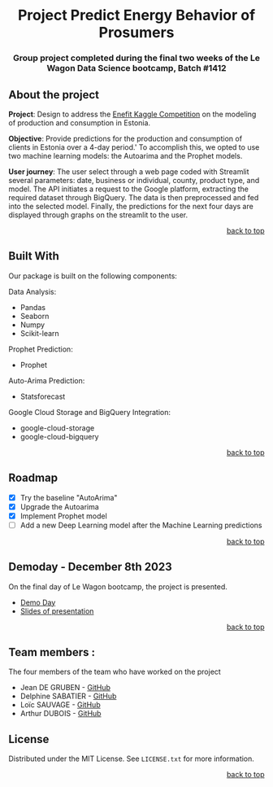 <a name="readme-top"></a>

<!-- PROJECT LOGO -->
<br />
<div align="center">

<h1 align="center"> Project Predict Energy Behavior of Prosumers  </h1>
<h3 align="center"> Group project completed during the final two weeks of the Le Wagon Data Science bootcamp, Batch #1412 </h3>
</div>

<!-- ABOUT THE PROJECT -->
## About the project

<b>Project</b>: Design to address the [Enefit Kaggle Competition](https://www.kaggle.com/competitions/predict-energy-behavior-of-prosumers) on the modeling of production and consumption in Estonia. 

<b>Objective</b>: Provide predictions for the production and consumption of clients in Estonia over a 4-day period.' To accomplish this, we opted to use two machine learning models: the Autoarima and the Prophet models.

<b>User journey</b>: The user select through a web page coded with Streamlit several parameters: date, business or individual, county, product type, and model. 
The API initiates a request to the Google platform, extracting the required dataset through BigQuery. The data is then preprocessed and fed into the selected model. 
Finally, the predictions for the next four days are displayed through graphs on the streamlit to the user.

<p align="right"><a href="#readme-top">back to top</a></p>

## Built With

Our package is built on the following components:

Data Analysis:
- Pandas
- Seaborn
- Numpy
- Scikit-learn

Prophet Prediction:
- Prophet

Auto-Arima Prediction:
- Statsforecast

Google Cloud Storage and BigQuery Integration:
- google-cloud-storage
- google-cloud-bigquery
  
<p align="right"><a href="#readme-top">back to top</a></p>

<!-- ROADMAP -->
## Roadmap

- [x] Try the baseline "AutoArima"
- [x] Upgrade the Autoarima
- [x] Implement Prophet model
- [ ] Add a new Deep Learning model after the Machine Learning predictions
<p align="right"><a href="#readme-top">back to top</a></p>

<!-- DEMO -->
## Demoday - December 8th 2023

On the final day of Le Wagon bootcamp, the project is presented. 

- [Demo Day](https://drive.google.com/file/d/1aGXYf26OHRbWUnn4Yk7TBfSgavBd4Ml_/view?usp=sharing)
- [Slides of presentation](https://pitch.com/v/AI-Energy-Model-Pitch---ENEFIT-Estonia-zq9kd2/a5669e99-92f9-44ed-b1ac-0d4e63f5f638)

<p align="right"><a href="#readme-top">back to top</a></p>

<!-- CONTRIBUTING -->
## Team members :

The four members of the team who have worked on the project
- Jean DE GRUBEN - [GitHub](https://github.com/jdgruben)
- Delphine SABATIER - [GitHub](https://github.com/DelphineSabatier)
- Loïc SAUVAGE - [GitHub](https://github.com/LoloLeCode/LoloLeCode)
- Arthur DUBOIS - [GitHub](https://github.com/Zebho)

<!-- LICENSE -->
## License

Distributed under the MIT License.
See `LICENSE.txt` for more information.

<p align="right"><a href="#readme-top">back to top</a></p>
